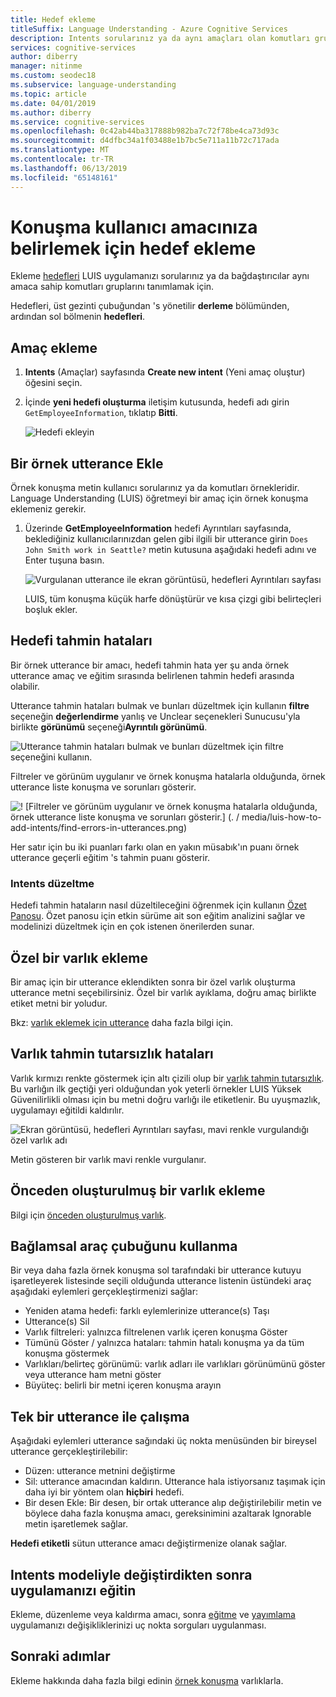 ```yaml
---
title: Hedef ekleme
titleSuffix: Language Understanding - Azure Cognitive Services
description: Intents sorularınız ya da aynı amaçları olan komutları gruplarını tanımlamak için LUIS uygulamanızı ekleyin.
services: cognitive-services
author: diberry
manager: nitinme
ms.custom: seodec18
ms.subservice: language-understanding
ms.topic: article
ms.date: 04/01/2019
ms.author: diberry
ms.service: cognitive-services
ms.openlocfilehash: 0c42ab44ba317888b982ba7c72f78be4ca73d93c
ms.sourcegitcommit: d4dfbc34a1f03488e1b7bc5e711a11b72c717ada
ms.translationtype: MT
ms.contentlocale: tr-TR
ms.lasthandoff: 06/13/2019
ms.locfileid: "65148161"
---
```

# <a name="add-intents-to-determine-user-intention-of-utterances"></a>Konuşma kullanıcı amacınıza belirlemek için hedef ekleme

Ekleme [hedefleri](luis-concept-intent.md) LUIS uygulamanızı sorularınız ya da bağdaştırıcılar aynı amaca sahip komutları gruplarını tanımlamak için. 

Hedefleri, üst gezinti çubuğundan 's yönetilir **derleme** bölümünden, ardından sol bölmenin **hedefleri**. 

## <a name="add-intent"></a>Amaç ekleme

1. **Intents** (Amaçlar) sayfasında **Create new intent** (Yeni amaç oluştur) öğesini seçin.

1. İçinde **yeni hedefi oluşturma** iletişim kutusunda, hedefi adı girin `GetEmployeeInformation`, tıklatıp **Bitti**.

    ![Hedefi ekleyin](./media/luis-how-to-add-intents/Addintent-dialogbox.png)

## <a name="add-an-example-utterance"></a>Bir örnek utterance Ekle

Örnek konuşma metin kullanıcı sorularınız ya da komutları örnekleridir. Language Understanding (LUIS) öğretmeyi bir amaç için örnek konuşma eklemeniz gerekir.

1. Üzerinde **GetEmployeeInformation** hedefi Ayrıntıları sayfasında, beklediğiniz kullanıcılarınızdan gelen gibi ilgili bir utterance girin `Does John Smith work in Seattle?` metin kutusuna aşağıdaki hedefi adını ve Enter tuşuna basın.
 
    ![Vurgulanan utterance ile ekran görüntüsü, hedefleri Ayrıntıları sayfası](./media/luis-how-to-add-intents/add-new-utterance-to-intent.png) 

    LUIS, tüm konuşma küçük harfe dönüştürür ve kısa çizgi gibi belirteçleri boşluk ekler.

<a name="#intent-prediction-discrepancy-errors"></a>

## <a name="intent-prediction-errors"></a>Hedefi tahmin hataları 

Bir örnek utterance bir amacı, hedefi tahmin hata yer şu anda örnek utterance amaç ve eğitim sırasında belirlenen tahmin hedefi arasında olabilir. 

Utterance tahmin hataları bulmak ve bunları düzeltmek için kullanın **filtre** seçeneğin **değerlendirme** yanlış ve Unclear seçenekleri Sunucusu'yla birlikte **görünümü** seçeneği**Ayrıntılı görünümü**. 

![Utterance tahmin hataları bulmak ve bunları düzeltmek için filtre seçeneğini kullanın.](./media/luis-how-to-add-intents/find-intent-prediction-errors.png)

Filtreler ve görünüm uygulanır ve örnek konuşma hatalarla olduğunda, örnek utterance liste konuşma ve sorunları gösterir.

![! [Filtreler ve görünüm uygulanır ve örnek konuşma hatalarla olduğunda, örnek utterance liste konuşma ve sorunları gösterir.] (. / media/luis-how-to-add-intents/find-errors-in-utterances.png)](./media/luis-how-to-add-intents/find-errors-in-utterances.png#lightbox)

Her satır için bu iki puanları farkı olan en yakın müsabık'ın puanı örnek utterance geçerli eğitim 's tahmin puanı gösterir. 

### <a name="fixing-intents"></a>Intents düzeltme

Hedefi tahmin hataların nasıl düzeltileceğini öğrenmek için kullanın [Özet Panosu](luis-how-to-use-dashboard.md). Özet panosu için etkin sürüme ait son eğitim analizini sağlar ve modelinizi düzeltmek için en çok istenen önerilerden sunar.  

## <a name="add-a-custom-entity"></a>Özel bir varlık ekleme

Bir amaç için bir utterance eklendikten sonra bir özel varlık oluşturma utterance metni seçebilirsiniz. Özel bir varlık ayıklama, doğru amaç birlikte etiket metni bir yoludur. 

Bkz: [varlık eklemek için utterance](luis-how-to-add-example-utterances.md) daha fazla bilgi için.

## <a name="entity-prediction-discrepancy-errors"></a>Varlık tahmin tutarsızlık hataları 

Varlık kırmızı renkte göstermek için altı çizili olup bir [varlık tahmin tutarsızlık](luis-how-to-add-example-utterances.md#entity-status-predictions). Bu varlığın ilk geçtiği yeri olduğundan yok yeterli örnekler LUIS Yüksek Güvenilirlikli olması için bu metni doğru varlığı ile etiketlenir. Bu uyuşmazlık, uygulamayı eğitildi kaldırılır. 

![Ekran görüntüsü, hedefleri Ayrıntıları sayfası, mavi renkle vurgulandığı özel varlık adı](./media/luis-how-to-add-intents/create-custom-entity-name-blue-highlight.png) 

Metin gösteren bir varlık mavi renkle vurgulanır.  

## <a name="add-a-prebuilt-entity"></a>Önceden oluşturulmuş bir varlık ekleme

Bilgi için [önceden oluşturulmuş varlık](luis-how-to-add-entities.md#add-a-prebuilt-entity-to-your-app).

## <a name="using-the-contextual-toolbar"></a>Bağlamsal araç çubuğunu kullanma

Bir veya daha fazla örnek konuşma sol tarafındaki bir utterance kutuyu işaretleyerek listesinde seçili olduğunda utterance listenin üstündeki araç aşağıdaki eylemleri gerçekleştirmenizi sağlar:

* Yeniden atama hedefi: farklı eylemlerinize utterance(s) Taşı
* Utterance(s) Sil
* Varlık filtreleri: yalnızca filtrelenen varlık içeren konuşma Göster
* Tümünü Göster / yalnızca hataları: tahmin hatalı konuşma ya da tüm konuşma göstermek
* Varlıkları/belirteç görünümü: varlık adları ile varlıkları görünümünü göster veya utterance ham metni göster
* Büyüteç: belirli bir metni içeren konuşma arayın

## <a name="working-with-an-individual-utterance"></a>Tek bir utterance ile çalışma

Aşağıdaki eylemleri utterance sağındaki üç nokta menüsünden bir bireysel utterance gerçekleştirilebilir:

* Düzen: utterance metnini değiştirme
* Sil: utterance amacından kaldırın. Utterance hala istiyorsanız taşımak için daha iyi bir yöntem olan **hiçbiri** hedefi. 
* Bir desen Ekle: Bir desen, bir ortak utterance alıp değiştirilebilir metin ve böylece daha fazla konuşma amacı, gereksinimini azaltarak Ignorable metin işaretlemek sağlar. 

**Hedefi etiketli** sütun utterance amacı değiştirmenize olanak sağlar.

## <a name="train-your-app-after-changing-model-with-intents"></a>Intents modeliyle değiştirdikten sonra uygulamanızı eğitin

Ekleme, düzenleme veya kaldırma amacı, sonra [eğitme](luis-how-to-train.md) ve [yayımlama](luis-how-to-publish-app.md) uygulamanızı değişikliklerinizi uç nokta sorguları uygulanması. 

## <a name="next-steps"></a>Sonraki adımlar

Ekleme hakkında daha fazla bilgi edinin [örnek konuşma](luis-how-to-add-example-utterances.md) varlıklarla. 
